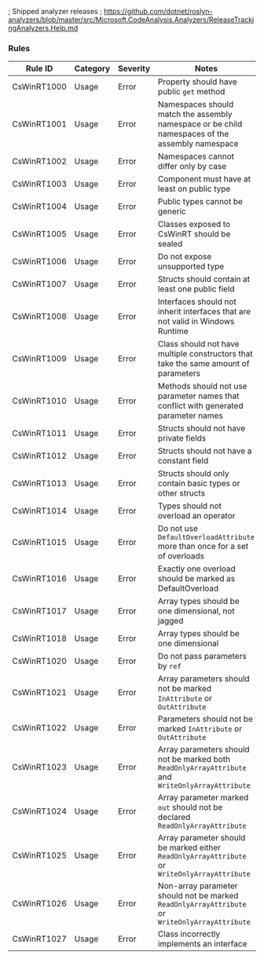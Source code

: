 ﻿; Shipped analyzer releases
; https://github.com/dotnet/roslyn-analyzers/blob/master/src/Microsoft.CodeAnalysis.Analyzers/ReleaseTrackingAnalyzers.Help.md

### Rules
Rule ID | Category | Severity | Notes
--------|----------|----------|-------
CsWinRT1000 | Usage | Error | Property should have public `get` method
CsWinRT1001 | Usage | Error | Namespaces should match the assembly namespace or be child namespaces of the assembly namespace
CsWinRT1002 | Usage | Error | Namespaces cannot differ only by case 
CsWinRT1003 | Usage | Error | Component must have at least on public type 
CsWinRT1004 | Usage | Error | Public types cannot be generic
CsWinRT1005 | Usage | Error | Classes exposed to CsWinRT should be sealed
CsWinRT1006 | Usage | Error | Do not expose unsupported type
CsWinRT1007 | Usage | Error | Structs should contain at least one public field
CsWinRT1008 | Usage | Error | Interfaces should not inherit interfaces that are not valid in Windows Runtime
CsWinRT1009 | Usage | Error | Class should not have multiple constructors that take the same amount of parameters
CsWinRT1010 | Usage | Error | Methods should not use parameter names that conflict with generated parameter names
CsWinRT1011 | Usage | Error | Structs should not have private fields
CsWinRT1012 | Usage | Error | Structs should not have a constant field
CsWinRT1013 | Usage | Error | Structs should only contain basic types or other structs
CsWinRT1014 | Usage | Error | Types should not overload an operator
CsWinRT1015 | Usage | Error | Do not use `DefaultOverloadAttribute` more than once for a set of overloads
CsWinRT1016 | Usage | Error | Exactly one overload should be marked as DefaultOverload
CsWinRT1017 | Usage | Error | Array types should be one dimensional, not jagged
CsWinRT1018 | Usage | Error | Array types should be one dimensional
CsWinRT1020 | Usage | Error | Do not pass parameters by `ref`
CsWinRT1021 | Usage | Error | Array parameters should not be marked `InAttribute` or `OutAttribute` 
CsWinRT1022 | Usage | Error | Parameters should not be marked `InAttribute` or `OutAttribute`
CsWinRT1023 | Usage | Error | Array parameters should not be marked both `ReadOnlyArrayAttribute` and `WriteOnlyArrayAttribute`
CsWinRT1024 | Usage | Error | Array parameter marked `out` should not be declared `ReadOnlyArrayAttribute`
CsWinRT1025 | Usage | Error | Array parameter should be marked either `ReadOnlyArrayAttribute` or `WriteOnlyArrayAttribute`
CsWinRT1026 | Usage | Error | Non-array parameter should not be marked `ReadOnlyArrayAttribute` or `WriteOnlyArrayAttribute`
CsWinRT1027 | Usage | Error | Class incorrectly implements an interface